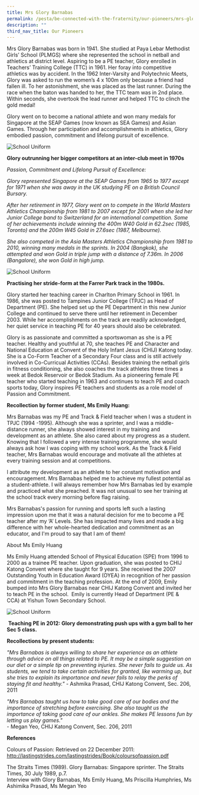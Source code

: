 ```yaml
---
title: Mrs Glory Barnabas
permalink: /pesta/be-connected-with-the-fraternity/our-pioneers/mrs-glory-barnabas/
description: ""
third_nav_title: Our Pioneers
---
```

Mrs Glory Barnabas was born in 1941. She studied at Paya Lebar Methodist Girls’ School (PLMGS) where she represented the school in netball and athletics at district level. Aspiring to be a PE teacher, Glory enrolled in Teachers’ Training College (TTC) in 1961. Her foray into competitive athletics was by accident. In the 1962 Inter-Varsity and Polytechnic Meets, Glory was asked to run the women’s 4 x 100m only because a friend had fallen ill. To her astonishment, she was placed as the last runner. During the race when the baton was handed to her, the TTC team was in 2nd place. Within seconds, she overtook the lead runner and helped TTC to clinch the gold medal!  
  
Glory went on to become a national athlete and won many medals for Singapore at the SEAP Games (now known as SEA Games) and Asian Games. Through her participation and accomplishments in athletics, Glory embodied passion, commitment and lifelong pursuit of excellence.

<style>  
img {  
  display: block;  
  margin-left: auto;  
  margin-right: auto;  
}  
</style>  
<body><img src="![](/images/glory-outrunning.jpeg)" alt="School Uniform" style="width:50%;">  
  
</body>

**Glory outrunning her bigger competitors at an inter-club meet in 1970s**

_Passion, Commitment and Lifelong Pursuit of Excellence:_  
  
_Glory represented Singapore at the SEAP Games from 1965 to 1977 except for 1971 when she was away in the UK studying PE on a British Council Bursary._  

_After her retirement in 1977, Glory went on to compete in the World Masters Athletics Championship from 1981 to 2007 except for 2001 when she led her Junior College band to Switzerland for an international competition. Some of her achievements include winning the 400m W40 Gold in 62.2sec (1985, Toronto) and the 200m W45 Gold in 27.6sec (1987, Melbourne)._    
  
_She also competed in the Asia Masters Athletics Championship from 1981 to 2010, winning many medals in the sprints. In 2004 (Bangkok), she attempted and won Gold in triple jump with a distance of 7.36m. In 2006 (Bangalore), she won Gold in high jump._

<style>  
img {  
  display: block;  
  margin-left: auto;  
  margin-right: auto;  
}  
</style>  
<body><img src="![](/images/practising-her-stride-form.jpeg)" alt="School Uniform" style="width:50%;">  
  
</body>

**Practising her stride-form at the Farrer Park track in the 1980s.**

Glory started her teaching career in Charlton Primary School in 1961. In 1986, she was posted to Tampines Junior College (TPJC) as Head of Department (PE). She helped set up the PE Department in this new Junior College and continued to serve there until her retirement in December 2003. While her accomplishments on the track are readily acknowledged, her quiet service in teaching PE for 40 years should also be celebrated.  
  
Glory is as passionate and committed a sportswoman as she is a PE teacher. Healthy and youthful at 70, she teaches PE and Character and National Education at Convent of the Holy Infant Jesus (CHIJ) Katong today. She is a Co-Form Teacher of a Secondary Four class and is still actively involved in Co-Curricual Activities (CCAs). Besides training the netball girls in fitness conditioning, she also coaches the track athletes three times a week at Bedok Reservoir or Bedok Stadium. As a pioneering female PE teacher who started teaching in 1963 and continues to teach PE and coach sports today, Glory inspires PE teachers and students as a role model of Passion and Commitment.  
  
**Recollection by former student, Ms Emily Huang:**  
  
Mrs Barnabas was my PE and Track & Field teacher when I was a student in TPJC (1994 -1995). Although she was a sprinter, and I was a middle-distance runner, she always showed interest in my training and development as an athlete. She also cared about my progress as a student. Knowing that I followed a very intense training programme, she would always ask how I was coping with my school work. As the Track & Field teacher, Mrs Barnabas would encourage and motivate all the athletes at every training session and at competitions.  
  
I attribute my development as an athlete to her constant motivation and encouragement. Mrs Barnabas helped me to achieve my fullest potential as a student-athlete. I will always remember how Mrs Barnabas led by example and practiced what she preached. It was not unusual to see her training at the school track every morning before flag raising.  
  
Mrs Barnabas's passion for running and sports left such a lasting impression upon me that it was a natural decision for me to become a PE teacher after my ‘A’ Levels. She has impacted many lives and made a big difference with her whole-hearted dedication and commitment as an educator, and I'm proud to say that I am of them!   
  
About Ms Emily Huang  
  
Ms Emily Huang attended School of Physical Education (SPE) from 1996 to 2000 as a trainee PE teacher. Upon graduation, she was posted to CHIJ Katong Convent where she taught for 9 years. She received the 2007 Outstanding Youth in Education Award (OYEA) in recognition of her passion and commitment in the teaching profession. At the end of 2009, Emily bumped into Mrs Glory Barnabas near CHIJ Katong Convent and invited her to teach PE in the school.  Emily is currently Head of Department (PE & CCA) at Yishun Town Secondary School.

<style>  
img {  
  display: block;  
  margin-left: auto;  
  margin-right: auto;  
}  
</style>  
<body><img src="![](/images/teaching-pe.jpeg)" alt="School Uniform" style="width:50%;">  
  
</body>

 **Teaching PE in 2012: Glory demonstrating push ups with a gym ball to her Sec 5 class.**

**Recollections by present students:**  
  
_"Mrs Barnabas is always willing to share her experience as an athlete through advice on all things related to PE. It may be a simple suggestion on our diet or a simple tip on preventing injuries. She never fails to guide us. As students, we tend to take certain activities for granted, like warming up, but she tries to explain its importance and never fails to relay the perks of staying fit and healthy."_ \- Ashmika Prasad, CHIJ Katong Convent, Sec. 206, 2011

_"Mrs Barnabas taught us how to take good care of our bodies and the importance of stretching before exercising. She also taught us the importance of taking good care of our ankles. She makes PE lessons fun by letting us play games."_  
\- Megan Yeo, CHIJ Katong Convent, Sec. 206, 2011  
  
**References**  
  
Colours of Passion: Retrieved on 22 December 2011: http://lastingstrides.com/lastingstrides/Book/coloursofpassion.pdf  
  
The Straits Times (1989). Glory Barnabas: Singapore sprinter. The Straits Times, 30 July 1989, p.7.  
Interview with Glory Barnabas, Ms Emily Huang, Ms Priscilla Humphries, Ms Ashimika Prasad, Ms Megan Yeo